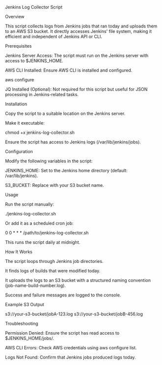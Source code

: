 Jenkins Log Collector Script

Overview

This script collects logs from Jenkins jobs that ran today and uploads them to an AWS S3 bucket. It directly accesses Jenkins' file system, making it efficient and independent of Jenkins API or CLI.

Prerequisites

Jenkins Server Access: The script must run on the Jenkins server with access to $JENKINS_HOME.

AWS CLI Installed: Ensure AWS CLI is installed and configured.

aws configure

JQ Installed (Optional): Not required for this script but useful for JSON processing in Jenkins-related tasks.

Installation

Copy the script to a suitable location on the Jenkins server.

Make it executable:

chmod +x jenkins-log-collector.sh

Ensure the script has access to Jenkins logs (/var/lib/jenkins/jobs).

Configuration

Modify the following variables in the script:

JENKINS_HOME: Set to the Jenkins home directory (default: /var/lib/jenkins).

S3_BUCKET: Replace with your S3 bucket name.

Usage

Run the script manually:

./jenkins-log-collector.sh

Or add it as a scheduled cron job:

0 0 * * * /path/to/jenkins-log-collector.sh

This runs the script daily at midnight.

How It Works

The script loops through Jenkins job directories.

It finds logs of builds that were modified today.

It uploads the logs to an S3 bucket with a structured naming convention (job-name-build-number.log).

Success and failure messages are logged to the console.

Example S3 Output

s3://your-s3-bucket/jobA-123.log
s3://your-s3-bucket/jobB-456.log

Troubleshooting

Permission Denied: Ensure the script has read access to $JENKINS_HOME/jobs/.

AWS CLI Errors: Check AWS credentials using aws configure list.

Logs Not Found: Confirm that Jenkins jobs produced logs today.
